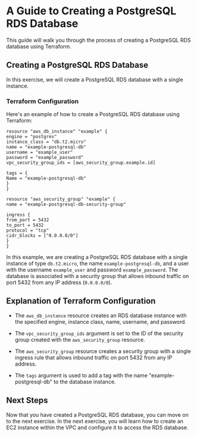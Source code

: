 # A Guide to Creating a PostgreSQL RDS Database

This guide will walk you through the process of creating a PostgreSQL RDS database using Terraform.

## Creating a PostgreSQL RDS Database

In this exercise, we will create a PostgreSQL RDS database with a single instance.

### Terraform Configuration

Here's an example of how to create a PostgreSQL RDS database using Terraform:

```hcl
resource "aws_db_instance" "example" {
engine = "postgres"
instance_class = "db.t2.micro"
name = "example-postgresql-db"
username = "example_user"
password = "example_password"
vpc_security_group_ids = [aws_security_group.example.id]

tags = {
Name = "example-postgresql-db"
}
}

resource "aws_security_group" "example" {
name = "example-postgresql-db-security-group"

ingress {
from_port = 5432
to_port = 5432
protocol = "tcp"
cidr_blocks = ["0.0.0.0/0"]
}
}
```

In this example, we are creating a PostgreSQL RDS database with a single instance of type `db.t2.micro`, the name `example-postgresql-db`, and a user with the username `example_user` and password `example_password`. The database is associated with a security group that allows inbound traffic on port 5432 from any IP address (`0.0.0.0/0`).

## Explanation of Terraform Configuration

- The `aws_db_instance` resource creates an RDS database instance with the specified engine, instance class, name, username, and password.

- The `vpc_security_group_ids` argument is set to the ID of the security group created with the `aws_security_group` resource.

- The `aws_security_group` resource creates a security group with a single ingress rule that allows inbound traffic on port 5432 from any IP address.

- The `tags` argument is used to add a tag with the name "example-postgresql-db" to the database instance.

## Next Steps

Now that you have created a PostgreSQL RDS database, you can move on to the next exercise. In the next exercise, you will learn how to create an EC2 instance within the VPC and configure it to access the RDS database.

[//]: # (End of file drills/9-rds-postgres-db/README.md)
